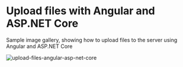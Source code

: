 # Upload files with Angular and ASP.NET Core 

Sample image gallery, showing how to upload files to the server using Angular and ASP.NET Core

![upload-files-angular-asp-net-core](https://user-images.githubusercontent.com/50550221/78313412-47a8cb80-751c-11ea-89bd-16fd47f249b1.gif)
